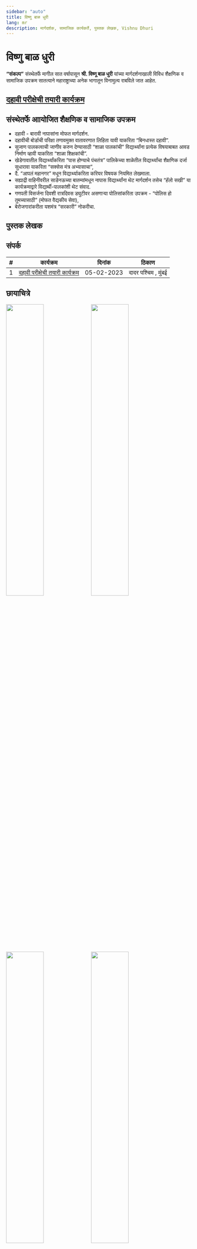 ```yaml
---
sidebar: "auto"
title: विष्णु बाळ धुरी
lang: mr
description: मार्गदर्शक, सामाजिक कार्यकर्ते, पुस्तक लेखक, Vishnu Dhuri
---
```


# विष्णु बाळ धुरी

**“संकल्प”** संस्थेतर्फे मागील सात वर्षापासून **श्री. विष्णू बाळ धुरी** यांच्या मार्गदर्शनाखाली विविध शैक्षणिक व सामाजिक उपक्रम सातत्याने महाराष्ट्राच्या अनेक भागातून विनामुल्य राबविले जात आहेत.

## [दहावी परीक्षेची तयारी कार्यक्रम](/misc/tep_english.html#_10th-std-examination-preparation-programme)

## संस्थेतर्फे आायोजित शैक्षणिक व सामाजिक उपक्रम

- दहावी - बारावी नापासांना मोफत मार्गदर्शन.
- दहावीची बोर्डाची परिक्षा तणावमुक्त वातावरणात लिहिता यावी याकरिता “बिनधास्त दहावी”.
- सुजाण पालकत्वाची जाणीव करुन देण्यासाठी “शाळा पालकांची” विद्यार्थ्यांना प्रत्येक विषयाबाबत आवड निर्माण व्हावी याकरिता “शाळा शिक्षकांची”.
- खेडेगावातील विद्यार्थ्यांकरिता “पास होण्याचे पंचतंत्र” पालिकेच्या शाळेतील विद्यार्थ्यांचा शैक्षणिक दर्जा सुधारावा याकरिता “सक्सेस मंत्र अभ्यासाचा”,
- दै. “आपलं महानगर” मधून विद्यार्थ्याकरिता करियर विषयक नियमित लेखमाला.
- सह्याद्री वाहिनीवरील साडेनऊच्या बातम्यांमधून नापास विद्यार्थ्यांना थेट मार्गदर्शन तसेच “हॅलो सखी” या कार्यक्रमाद्वारे विद्यार्थी-पालकांशी थेट संवाद.
- गणपती विसर्जना दिवशी रात्रदिवस ड्युटीवर असणार्‍या पोलिसांकरिता उपक्रम - “पोलिस हो तुमच्यासाठी” (मोफत वैद्यकीय सेवा),
- बेरोजगारांकरीता यशमंत्र “सरकारी” नोकरीचा.

## पुस्तक लेखक

## संपर्क

|  #  | कार्यक्रम                                                                                             | दिनांक     | ठिकाण               |
| :-: | ----------------------------------------------------------------------------------------------------- | ---------- | ------------------- |
|  1  | [दहावी परीक्षेची तयारी कार्यक्रम](/misc/tep_english.html#_10th-std-examination-preparation-programme) | 05-02-2023 | दादर पश्चिम , मुंबई |

## छायाचित्रे

<img src="/images/10-std/dd-news.jpeg" width="45%"></img>
<img src="/images/10-std/kokan.jpeg" width="45%"></img>
<img src="/images/10-std/news-paper-1.jpeg" width="45%"></img>
<img src="/images/10-std/in-hall.jpeg" width="45%"></img>
<img src="/images/10-std/news-paper-2.jpeg" width="45%"></img>

